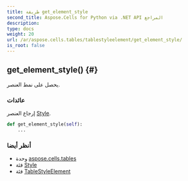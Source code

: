 ```yaml
---
title: طريقة get_element_style
second_title: Aspose.Cells for Python via .NET API المراجع
description:
type: docs
weight: 20
url: /ar/aspose.cells.tables/tablestyleelement/get_element_style/
is_root: false
---
```

##  get_element_style() {#}
يحصل على نمط العنصر.


###  عائدات

إرجاع العنصر [Style](/cells/python-net/ar/aspose.cells/style).


```python
def get_element_style(self):
    ...
```





###  أنظر أيضا
* وحدة [aspose.cells.tables](../../)
* فئة [Style](/cells/python-net/ar/aspose.cells/style)
* فئة [TableStyleElement](/cells/python-net/ar/aspose.cells.tables/tablestyleelement)

